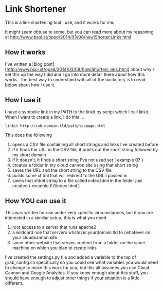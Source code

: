 # Link Shortener 
This is a link shortening tool I use, and it works for me.

It might seem obtuse to some, but you can read more about my reasoning at
http://www.bsoi.st/oped/2014/03/08/howIShortenLinks.html

## How it works
I've written a [blog post][http://www.bsoi.st/oped/2014/03/08/howIShortenLinks.html] about why I set this up the way I did and I go into more detail there about how this works. The best way to understand with all of the backstory is to read below about how I use it.

## How I use it
I have a symbolic link in my PATH to the linkit.py script which I call linkit. When I want to create a link, I do this ...

    linkit http://sub.domain.tld/path/to/page.html

This does the following 

1. opens a CSV file containing all short strings and links I've created before
2. if it finds the URL in the CSV file, it prints out the short string followed by my short domain
3. if it doesn't, it finds a short string I've not used yet ( example 07 )
4. creates a folder in my cloud cannon site using that short string
5. saves the URL and the short string to the CSV file
6. builds some xhtml that will redirect to the URL I passed in
7. saves that xhtml string to a file called index.html in the folder just created ( example 07/index.html )

## How YOU can use it
This was written for use under very specific circumstances, but if you are interested in a similiar setup, this is what you need.

1. root access to a server that runs apache2
2. a wildcard rule that servers whatever.yourdomain.tld to /whatever on your cloudcannon site 
3. some other website that serves content from a folder on the same machine on which you plan to create links


I've created the settings.py file and added a variable to the top of grab_config.sh specifically so you could see what variables you would need to change to make this work for you, but this all assumes you use Cloud Cannon and Google Analytics. If you know enough about this stuff, you should have enough to adjust other things if your situation is a little different. 


